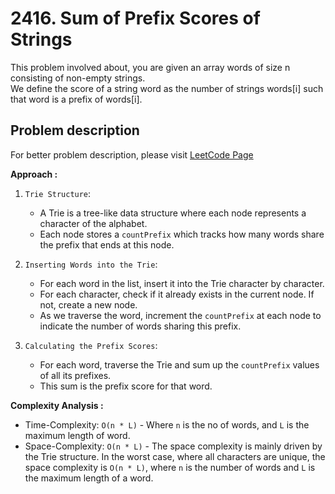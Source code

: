 # 2416. Sum of Prefix Scores of Strings

This problem involved about, you are given an array words of size n consisting of non-empty strings.<br/>
We define the score of a string word as the number of strings words[i] such that word is a prefix of words[i].

## Problem description

For better problem description, please visit [LeetCode Page](https://leetcode.com/problems/sum-of-prefix-scores-of-strings/description)

**Approach :**<br/>

1. `Trie Structure`:
    - A Trie is a tree-like data structure where each node represents a character of the alphabet.
    - Each node stores a `countPrefix` which tracks how many words share the prefix that ends at this node.
2. `Inserting Words into the Trie`:

    - For each word in the list, insert it into the Trie character by character.
    - For each character, check if it already exists in the current node. If not, create a new node.
    - As we traverse the word, increment the `countPrefix` at each node to indicate the number of words sharing this prefix.

3. `Calculating the Prefix Scores`:
    - For each word, traverse the Trie and sum up the `countPrefix` values of all its prefixes.
    - This sum is the prefix score for that word.

**Complexity Analysis :**<br/>

-   Time-Complexity: `O(n * L)` - Where `n` is the no of words, and `L` is the maximum length of word.
-   Space-Complexity: `O(n * L)` - The space complexity is mainly driven by the Trie structure. In the worst case, where all characters are unique, the space complexity is `O(n * L)`, where `n` is the number of words and `L` is the maximum length of a word.